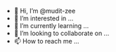 - 👋 Hi, I’m @mudit-zee
- 👀 I’m interested in ...
- 🌱 I’m currently learning ...
- 💞️ I’m looking to collaborate on ...
- 📫 How to reach me ...

<!---
mudit-zee/mudit-zee is a ✨ special ✨ repository because its `README.md` (this file) appears on your GitHub profile.
You can click the Preview link to take a look at your changes.
--->
